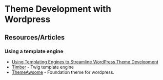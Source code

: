 # Theme Development with Wordpress
## Resources/Articles
### Using a template engine
* [Using Templating Engines to Streamline WordPress Theme Development](https://css-tricks.com/templating-languages-and-wordpress)
* [Timber](https://www.upstatement.com/timber/) - Twig template engine
* [ThemeAwsome](https://themeawesome.com/responsive-wordpress-theme/) - Foundation theme for wordpress.
